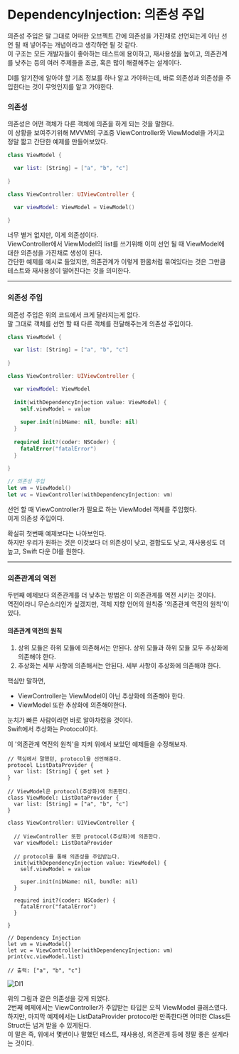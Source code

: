 # DependencyInjection: 의존성 주입
의존성 주입은 말 그대로 어떠한 오브젝트 간에 의존성을 가진채로 선언되는게 아닌 선언 될 때 넣어주는 개념이라고 생각하면 될 것 같다.  
이 구조는 모든 개발자들이 좋아하는 테스트에 용이하고, 재사용성을 높이고, 의존관계를 낮추는 등의 여러 주제들을 조금, 혹은 많이 해결해주는 설계이다.  

DI를 알기전에 알아야 할 기초 정보를 하나 알고 가야하는데, 바로 의존성과 의존성을 주입한다는 것이 무엇인지를 알고 가야한다.  

### 의존성
의존성은 어떤 객체가 다른 객체에 의존을 하게 되는 것을 말한다.  
이 상황을 보여주기위해 MVVM의 구조중 ViewController와 ViewModel을 가지고 정말 짧고 간단한 예제를 만들어보았다.  

```Swift
class ViewModel {

  var list: [String] = ["a", "b", "c"]
  
}

class ViewController: UIViewController {

  var viewModel: ViewModel = ViewModel()
  
}
```
너무 별거 없지만, 이게 의존성이다.  
ViewController에서 ViewModel의 list를 쓰기위해 이미 선언 될 때 ViewModel에 대한 의존성을 가진채로 생성이 된다.  
간단한 예제를 예시로 들었지만, 의존관계가 이렇게 한몸처럼 묶여있다는 것은 그만큼 테스트와 재사용성이 떨어진다는 것을 의미한다.  
***  
### 의존성 주입
의존성 주입은 위의 코드에서 크게 달라지는게 없다.  
말 그대로 객체를 선언 할 때 다른 객체를 전달해주는게 의존성 주입이다.  
```Swift
class ViewModel {

  var list: [String] = ["a", "b", "c"]
  
}

class ViewController: UIViewController {

  var viewModel: ViewModel
  
  init(withDependencyInjection value: ViewModel) {
    self.viewModel = value
    
    super.init(nibName: nil, bundle: nil)
  }
  
  required init?(coder: NSCoder) {
    fatalError("fatalError")
  }
  
}

// 의존성 주입
let vm = ViewModel()
let vc = ViewController(withDependencyInjection: vm)
```
선언 할 때 ViewController가 필요로 하는 ViewModel 객체를 주입했다.  
이게 의존성 주입이다.  

확실히 첫번째 예제보다는 나아보인다.  
하지만 우리가 원하는 것은 이것보다 더 의존성이 낮고, 결합도도 낮고, 재사용성도 더 높고, Swift 다운 DI를 원한다.  
***  
### 의존관계의 역전
두번째 예제보다 의존관계를 더 낮추는 방법은 이 의존관계를 역전 시키는 것이다.  
역전이라니 무슨소리인가 싶겠지만, 객체 지향 언어의 원칙중 '의존관계 역전의 원칙'이 있다.

#### 의존관계 역전의 원칙
1. 상위 모듈은 하위 모듈에 의존해서는 안된다. 상위 모듈과 하위 모듈 모두 추상화에 의존해야 한다.  
2. 추상화는 세부 사항에 의존해서는 안된다. 세부 사항이 추상화에 의존해야 한다.

핵심만 말하면, 
- ViewController는 ViewModel이 아닌 추상화에 의존해야 한다.  
- ViewModel 또한 추상화에 의존해야한다.  

눈치가 빠른 사람이라면 바로 알아차렸을 것이다.  
Swift에서 추상화는 Protocol이다.  

이 '의존관계 역전의 원칙'을 지켜 위에서 보았던 예제들을 수정해보자.  

```Swif
// 핵심에서 말했던, protocol을 선언해준다.
protocol ListDataProvider {
  var list: [String] { get set }
}

// ViewModel은 protocol(추상화)에 의존한다.
class ViewModel: ListDataProvider {
  var list: [String] = ["a", "b", "c"]
}

class ViewController: UIViewController {

  // ViewController 또한 protocol(추상화)에 의존한다.
  var viewModel: ListDataProvider
  
  // protocol을 통해 의존성을 주입받는다.
  init(withDependencyInjection value: ViewModel) {
    self.viewModel = value
    
    super.init(nibName: nil, bundle: nil)
  }
  
  required init?(coder: NSCoder) {
    fatalError("fatalError")
  }
  
}

// Dependency Injection
let vm = ViewModel()
let vc = ViewController(withDependencyInjection: vm)
print(vc.viewModel.list)

// 출력: ["a", "b", "c"]
```

![DI1](https://user-images.githubusercontent.com/55477102/136395512-1e18f9b0-0bf1-4bf9-81aa-6b9c49cb3198.png)  

위의 그림과 같은 의존성을 갖게 되었다.  
2번째 예제에서는 ViewController가 주입받는 타입은 오직 ViewModel 클래스였다.  
하지만, 마지막 예제에서는 ListDataProvider protocol만 만족한다면 어떠한 Class든 Struct든 넘겨 받을 수 있게된다.  
이 말은 즉, 위에서 몇번이나 말했던 테스트, 재사용성, 의존관계 등에 정말 좋은 설계라는 것이다.  
